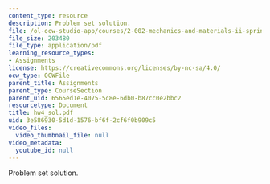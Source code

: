 ```yaml
---
content_type: resource
description: Problem set solution.
file: /ol-ocw-studio-app/courses/2-002-mechanics-and-materials-ii-spring-2004/3e5869305d1d1576bf6f2cf6f0b909c5_hw4_sol.pdf
file_size: 203480
file_type: application/pdf
learning_resource_types:
- Assignments
license: https://creativecommons.org/licenses/by-nc-sa/4.0/
ocw_type: OCWFile
parent_title: Assignments
parent_type: CourseSection
parent_uid: 6565ed1e-4075-5c8e-6db0-b87cc0e2bbc2
resourcetype: Document
title: hw4_sol.pdf
uid: 3e586930-5d1d-1576-bf6f-2cf6f0b909c5
video_files:
  video_thumbnail_file: null
video_metadata:
  youtube_id: null
---
```

Problem set solution.